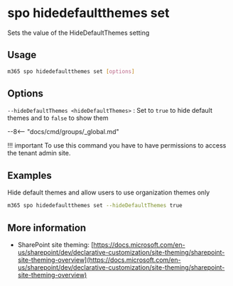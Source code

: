 # spo hidedefaultthemes set

Sets the value of the HideDefaultThemes setting

## Usage

```sh
m365 spo hidedefaultthemes set [options]
```

## Options

`--hideDefaultThemes <hideDefaultThemes>`
: Set to `true` to hide default themes and to `false` to show them

--8<-- "docs/cmd/groups/_global.md"

!!! important
    To use this command you have to have permissions to access the tenant admin site.

## Examples

Hide default themes and allow users to use organization themes only

```sh
m365 spo hidedefaultthemes set --hideDefaultThemes true
```

## More information

- SharePoint site theming: [https://docs.microsoft.com/en-us/sharepoint/dev/declarative-customization/site-theming/sharepoint-site-theming-overview](https://docs.microsoft.com/en-us/sharepoint/dev/declarative-customization/site-theming/sharepoint-site-theming-overview)
